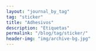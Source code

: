 ```yaml
---
layout: "journal_by_tag"
tag: "sticker"
title: "Adhesivos"
description: "Etiquetas"
permalink: "/blog/tag/sticker/"
header-img: "img/archive-bg.jpg"
---
```

